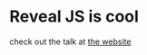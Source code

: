 # Reveal JS is cool

check out the talk at [the website](http://www.parsonsmatt.org/overcoming-records)
